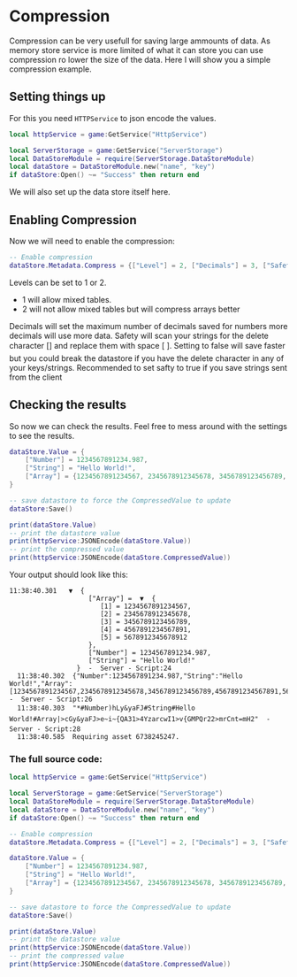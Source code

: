 # Compression

Compression can be very usefull for saving large ammounts of data. As memory store service is more limited of what it can store you can use compression ro lower the size of the data. Here I will show you a simple compression example.

## Setting things up
For this you need `HTTPService` to json encode the values.

```lua
local httpService = game:GetService("HttpService")

local ServerStorage = game:GetService("ServerStorage")
local DataStoreModule = require(ServerStorage.DataStoreModule)
local dataStore = DataStoreModule.new("name", "key")
if dataStore:Open() ~= "Success" then return end
```
We will also set up the data store itself here.

## Enabling Compression

Now we will need to enable the compression:
```lua
-- Enable compression
dataStore.Metadata.Compress = {["Level"] = 2, ["Decimals"] = 3, ["Safety"] = true}
```
Levels can be set to 1 or 2.
* 1 will allow mixed tables.
* 2 will not allow mixed tables but will compress arrays better

Decimals will set the maximum number of decimals saved for numbers more decimals will use more data.
Safety will scan your strings for the delete character [] and replace them with space [ ].
Setting to false will save faster but you could break the datastore if you have the delete character in any of your keys/strings. Recommended to set safty to true if you save strings sent from the client

## Checking the results
So now we can check the results. Feel free to mess around with the settings to see the results.

```lua
dataStore.Value = {
    ["Number"] = 1234567891234.987,
    ["String"] = "Hello World!",
    ["Array"] = {1234567891234567, 2345678912345678, 3456789123456789, 4567891234567891, 5678912345678912}
}

-- save datastore to force the CompressedValue to update
dataStore:Save()

print(dataStore.Value)
-- print the datastore value
print(httpService:JSONEncode(dataStore.Value)) 
-- print the compressed value
print(httpService:JSONEncode(dataStore.CompressedValue))
```
Your output should look like this:
```
11:38:40.301   ▼  {
                    ["Array"] =  ▼  {
                       [1] = 1234567891234567,
                       [2] = 2345678912345678,
                       [3] = 3456789123456789,
                       [4] = 4567891234567891,
                       [5] = 5678912345678912
                    },
                    ["Number"] = 1234567891234.987,
                    ["String"] = "Hello World!"
                 }  -  Server - Script:24
  11:38:40.302  {"Number":1234567891234.987,"String":"Hello World!","Array":[1234567891234567,2345678912345678,3456789123456789,4567891234567891,5678912345678912]}  -  Server - Script:26
  11:38:40.303  "*#Number)hLy&yaFJ#String#Hello World!#Array|>cGy&yaFJ>e~i~{QA31>4YzarcwI1>v{GMPQr22>mrCnt=mH2"  -  Server - Script:28
  11:38:40.585  Requiring asset 6738245247.
```

### The full source code:
```lua
local httpService = game:GetService("HttpService")

local ServerStorage = game:GetService("ServerStorage")
local DataStoreModule = require(ServerStorage.DataStoreModule)
local dataStore = DataStoreModule.new("name", "key")
if dataStore:Open() ~= "Success" then return end

-- Enable compression
dataStore.Metadata.Compress = {["Level"] = 2, ["Decimals"] = 3, ["Safety"] = true}

dataStore.Value = {
    ["Number"] = 1234567891234.987,
    ["String"] = "Hello World!",
    ["Array"] = {1234567891234567, 2345678912345678, 3456789123456789, 4567891234567891, 5678912345678912}
}

-- save datastore to force the CompressedValue to update
dataStore:Save()

print(dataStore.Value)
-- print the datastore value
print(httpService:JSONEncode(dataStore.Value)) 
-- print the compressed value
print(httpService:JSONEncode(dataStore.CompressedValue))
```